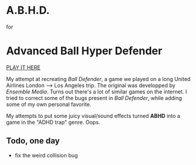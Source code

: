 # A.B.H.D.
for
# Advanced Ball Hyper Defender

[PLAY IT HERE](https://pyrofoux.github.io/ABHD/)

My attempt at recreating *Ball Defender*, a game we played on a long United Airlines London --> Los Angeles trip.
The original was developped by *Ensemble Media*. Turns out there's a lot of similar games on the internet.
I tried to correct some of the bugs present in *Ball Defender*, while adding some of my own personal favorite.

My attempts to put some juicy visual/sound effects turned **ABHD** into a game in the "ADHD trap" genre. Oops.


## Todo, one day
- fix the weird collision bug
